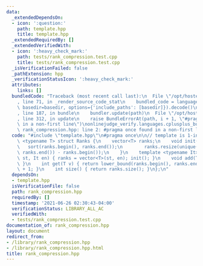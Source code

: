 ```yaml
---
data:
  _extendedDependsOn:
  - icon: ':question:'
    path: template.hpp
    title: template.hpp
  _extendedRequiredBy: []
  _extendedVerifiedWith:
  - icon: ':heavy_check_mark:'
    path: tests/rank_compression.test.cpp
    title: tests/rank_compression.test.cpp
  _isVerificationFailed: false
  _pathExtension: hpp
  _verificationStatusIcon: ':heavy_check_mark:'
  attributes:
    links: []
  bundledCode: "Traceback (most recent call last):\n  File \"/opt/hostedtoolcache/Python/3.9.6/x64/lib/python3.9/site-packages/onlinejudge_verify/documentation/build.py\"\
    , line 71, in _render_source_code_stat\n    bundled_code = language.bundle(stat.path,\
    \ basedir=basedir, options={'include_paths': [basedir]}).decode()\n  File \"/opt/hostedtoolcache/Python/3.9.6/x64/lib/python3.9/site-packages/onlinejudge_verify/languages/cplusplus.py\"\
    , line 187, in bundle\n    bundler.update(path)\n  File \"/opt/hostedtoolcache/Python/3.9.6/x64/lib/python3.9/site-packages/onlinejudge_verify/languages/cplusplus_bundle.py\"\
    , line 312, in update\n    raise BundleErrorAt(path, i + 1, \"#pragma once found\
    \ in a non-first line\")\nonlinejudge_verify.languages.cplusplus_bundle.BundleErrorAt:\
    \ rank_compression.hpp: line 2: #pragma once found in a non-first line\n"
  code: "#include \"template.hpp\"\n#pragma once\n\n// template is 1-indexed\ntemplate\
    \ <typename T> struct Ranks {\n    vector<T> ranks;\n    void init() {\n     \
    \   sort(ranks.begin(), ranks.end());\n        ranks.resize(unique(ranks.begin(),\
    \ ranks.end()) - ranks.begin());\n    }\n    template <typename It> void init(It\
    \ st, It en) { ranks = vector<T>(st, en); init(); }\n    void add(T v) { ranks.push_back(v);\
    \ }\n    int get(T v) { return lower_bound(ranks.begin(), ranks.end(), v) - ranks.begin()\
    \ + 1; }\n    int size() { return ranks.size(); }\n};\n"
  dependsOn:
  - template.hpp
  isVerificationFile: false
  path: rank_compression.hpp
  requiredBy: []
  timestamp: '2021-06-26 02:30:43-04:00'
  verificationStatus: LIBRARY_ALL_AC
  verifiedWith:
  - tests/rank_compression.test.cpp
documentation_of: rank_compression.hpp
layout: document
redirect_from:
- /library/rank_compression.hpp
- /library/rank_compression.hpp.html
title: rank_compression.hpp
---
```

